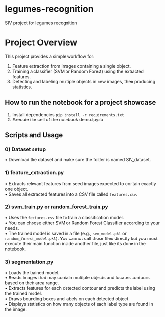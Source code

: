 # legumes-recognition
SIV project for legumes recognition

# Project Overview
This project provides a simple workflow for:
1. Feature extraction from images containing a single object.
2. Training a classifier (SVM or Random Forest) using the extracted features.
3. Detecting and labeling multiple objects in new images, then producing statistics.

## How to run the notebook for a project showcase
1) Install dependencies ``` pip install -r requirements.txt ```
2) Execute the cell of the notebook demo.ipynb


## Scripts and Usage

### 0) Dataset setup
• Download the dataset and make sure the folder is named SIV_dataset.

### 1) feature_extraction.py
• Extracts relevant features from seed images expected to contain exactly one object.  
• Saves all extracted features into a CSV file called `features.csv`.

### 2) svm_train.py or random_forest_train.py
• Uses the `features.csv` file to train a classification model.  
• You can choose either SVM or Random Forest Classifier according to your needs.  
• The trained model is saved in a file (e.g., `svm_model.pkl` or `random_forest_model.pkl`).
You cannot call those files directly but you must execute their main function inside another file, just like its done in the notebook.

### 3) segmentation.py
• Loads the trained model.  
• Reads images that may contain multiple objects and locates contours based on their area range.  
• Extracts features for each detected contour and predicts the label using the trained model.  
• Draws bounding boxes and labels on each detected object.  
• Displays statistics on how many objects of each label type are found in the image.




